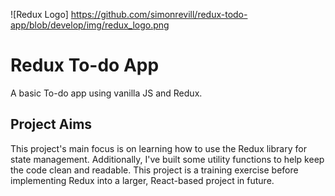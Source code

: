 ![Redux Logo] https://github.com/simonrevill/redux-todo-app/blob/develop/img/redux_logo.png
# Redux To-do App

A basic To-do app using vanilla JS and Redux.

## Project Aims

This project's main focus is on learning how to use the Redux library for state management. Additionally, I've built some utility functions to help keep the code clean and readable. This project is a training exercise before implementing Redux into a larger, React-based project in future.